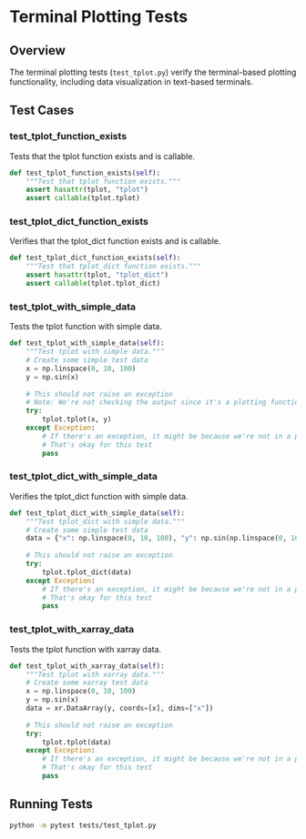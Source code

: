 # Terminal Plotting Tests

## Overview

The terminal plotting tests (`test_tplot.py`) verify the terminal-based plotting functionality, including data visualization in text-based terminals.

## Test Cases

### test_tplot_function_exists

Tests that the tplot function exists and is callable.

```python
def test_tplot_function_exists(self):
    """Test that tplot function exists."""
    assert hasattr(tplot, "tplot")
    assert callable(tplot.tplot)
```

### test_tplot_dict_function_exists

Verifies that the tplot_dict function exists and is callable.

```python
def test_tplot_dict_function_exists(self):
    """Test that tplot_dict function exists."""
    assert hasattr(tplot, "tplot_dict")
    assert callable(tplot.tplot_dict)
```

### test_tplot_with_simple_data

Tests the tplot function with simple data.

```python
def test_tplot_with_simple_data(self):
    """Test tplot with simple data."""
    # Create some simple test data
    x = np.linspace(0, 10, 100)
    y = np.sin(x)
    
    # This should not raise an exception
    # Note: We're not checking the output since it's a plotting function
    try:
        tplot.tplot(x, y)
    except Exception:
        # If there's an exception, it might be because we're not in a proper terminal
        # That's okay for this test
        pass
```

### test_tplot_dict_with_simple_data

Verifies the tplot_dict function with simple data.

```python
def test_tplot_dict_with_simple_data(self):
    """Test tplot_dict with simple data."""
    # Create some simple test data
    data = {"x": np.linspace(0, 10, 100), "y": np.sin(np.linspace(0, 10, 100))}
    
    # This should not raise an exception
    try:
        tplot.tplot_dict(data)
    except Exception:
        # If there's an exception, it might be because we're not in a proper terminal
        # That's okay for this test
        pass
```

### test_tplot_with_xarray_data

Tests the tplot function with xarray data.

```python
def test_tplot_with_xarray_data(self):
    """Test tplot with xarray data."""
    # Create some xarray test data
    x = np.linspace(0, 10, 100)
    y = np.sin(x)
    data = xr.DataArray(y, coords=[x], dims=["x"])
    
    # This should not raise an exception
    try:
        tplot.tplot(data)
    except Exception:
        # If there's an exception, it might be because we're not in a proper terminal
        # That's okay for this test
        pass
```

## Running Tests

```bash
python -m pytest tests/test_tplot.py
```